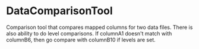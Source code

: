 # DataComparisonTool
Comparison tool that compares mapped columns for two data files.  There is also ability to do level comparisons.  If columnA1 doesn't match with columnB6, then go compare with columnB10 if levels are set.
